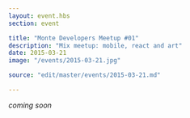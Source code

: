 ```yaml
---
layout: event.hbs
section: event

title: "Monte Developers Meetup #01"
description: "Mix meetup: mobile, react and art"
date: 2015-03-21
image: "/events/2015-03-21.jpg"

source: "edit/master/events/2015-03-21.md"

---
```


_coming soon_
